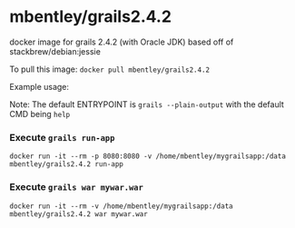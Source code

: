 mbentley/grails2.4.2
===========================

docker image for grails 2.4.2 (with Oracle JDK)
based off of stackbrew/debian:jessie

To pull this image:
`docker pull mbentley/grails2.4.2`

Example usage:

Note: The default ENTRYPOINT is `grails --plain-output` with the default CMD being `help`

### Execute `grails run-app`
`docker run -it --rm -p 8080:8080 -v /home/mbentley/mygrailsapp:/data mbentley/grails2.4.2 run-app`

### Execute `grails war mywar.war`
`docker run -it --rm -v /home/mbentley/mygrailsapp:/data mbentley/grails2.4.2 war mywar.war`
